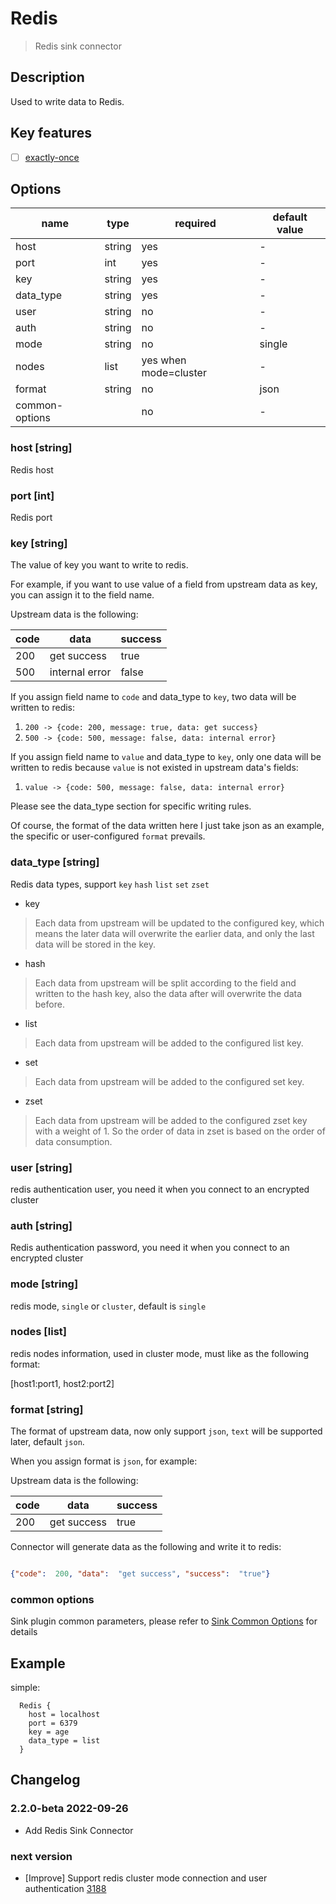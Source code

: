 # Redis

> Redis sink connector

## Description

Used to write data to Redis.

## Key features

- [ ] [exactly-once](../../concept/connector-v2-features.md)

##  Options

| name           | type   | required              | default value |
|----------------|--------|-----------------------|--------------|
| host           | string | yes                   | -            |
| port           | int    | yes                   | -            |
| key            | string | yes                   | -            |
| data_type      | string | yes                   | -            |
| user           | string | no                    | -            |
| auth           | string | no                    | -            |
| mode           | string | no                    | single       |
| nodes          | list   | yes when mode=cluster | -            |
| format         | string | no                    | json         |
| common-options |        | no                    | -            |

### host [string]

Redis host

### port [int]

Redis port

### key [string]

The value of key you want to write to redis. 

For example, if you want to use value of a field from upstream data as key, you can assign it to the field name.

Upstream data is the following:

| code | data           | success |
|------|----------------|---------|
| 200  | get success    | true    |
| 500  | internal error | false   |

If you assign field name to `code` and data_type to `key`, two data will be written to redis: 
1. `200 -> {code: 200, message: true, data: get success}`
2. `500 -> {code: 500, message: false, data: internal error}`

If you assign field name to `value` and data_type to `key`, only one data will be written to redis because `value` is not existed in upstream data's fields:

1. `value -> {code: 500, message: false, data: internal error}` 

Please see the data_type section for specific writing rules.

Of course, the format of the data written here I just take json as an example, the specific or user-configured `format` prevails.

### data_type [string]

Redis data types, support `key` `hash` `list` `set` `zset`

- key
> Each data from upstream will be updated to the configured key, which means the later data will overwrite the earlier data, and only the last data will be stored in the key.

- hash
> Each data from upstream will be split according to the field and written to the hash key, also the data after will overwrite the data before.

- list
> Each data from upstream will be added to the configured list key.

- set
> Each data from upstream will be added to the configured set key.

- zset
> Each data from upstream will be added to the configured zset key with a weight of 1. So the order of data in zset is based on the order of data consumption.

### user [string]

redis authentication user, you need it when you connect to an encrypted cluster

### auth [string]

Redis authentication password, you need it when you connect to an encrypted cluster

### mode [string]

redis mode, `single` or `cluster`, default is `single`

### nodes [list]

redis nodes information, used in cluster mode, must like as the following format:

[host1:port1, host2:port2]

### format [string]

The format of upstream data, now only support `json`, `text` will be supported later, default `json`.

When you assign format is `json`, for example:

Upstream data is the following:

| code | data        | success |
|------|-------------|---------|
| 200  | get success | true    |

Connector will generate data as the following and write it to redis:

```json

{"code":  200, "data":  "get success", "success":  "true"}

```

### common options

Sink plugin common parameters, please refer to [Sink Common Options](common-options.md) for details

## Example

simple:

```hocon
  Redis {
    host = localhost
    port = 6379
    key = age
    data_type = list
  }
```

## Changelog

### 2.2.0-beta 2022-09-26

- Add Redis Sink Connector

### next version

- [Improve] Support redis cluster mode connection and user authentication [3188](https://github.com/apache/incubator-seatunnel/pull/3188)
